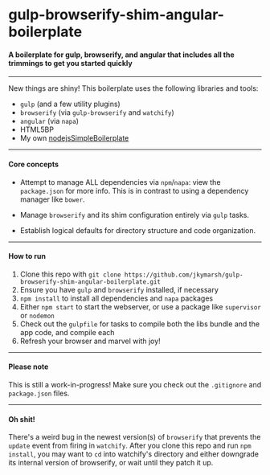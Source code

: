 # gulp-browserify-shim-angular-boilerplate

#### A boilerplate for gulp, browserify, and angular that includes all the trimmings to get you started quickly


---


New things are shiny! This boilerplate uses the following libraries and tools:


- `gulp` (and a few utility plugins)
- `browserify` (via `gulp-browserify` and `watchify`)
- `angular` (via `napa`)
- HTML5BP
- My own [nodejsSimpleBoilerplate](https://github.com/jkymarsh/nodejsSimpleBoilerplate)


---


#### Core concepts


- Attempt to manage ALL dependencies via `npm`/`napa`: view the `package.json` for more info. This is in contrast to using a dependency manager like `bower`.

- Manage `browserify` and its shim configuration entirely via `gulp` tasks.

- Establish logical defaults for directory structure and code organization.


---


#### How to run


1. Clone this repo with `git clone https://github.com/jkymarsh/gulp-browserify-shim-angular-boilerplate.git`
2. Ensure you have `gulp` and `browserify` installed, if necessary
3. `npm install` to install all dependencies and `napa` packages
4. Either `npm start` to start the webserver, or use a package like `supervisor` or `nodemon`
5. Check out the `gulpfile` for tasks to compile both the libs bundle and the app code, and compile each
6. Refresh your browser and marvel with joy!


---


#### Please note


This is still a work-in-progress! Make sure you check out the `.gitignore` and `package.json` files.


---


#### Oh shit!


There's a weird bug in the newest version(s) of `browserify` that prevents the `update` event from firing in `watchify`. After you clone this repo and run `npm install`, you may want to `cd` into watchify's directory and either downgrade its internal version of browserify, or wait until they patch it up.